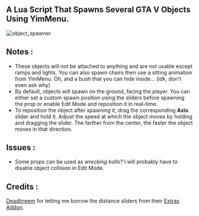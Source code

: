 ## A Lua Script That Spawns Several GTA V Objects Using YimMenu.

![object_spawner](https://github.com/xesdoog/object-spawner/assets/66764345/42f49eea-28a3-44d4-9c7c-ae8bdf900d89)

## Notes :
- These objects will not be attached to anything and are not usable except ramps and lights. You can also spawn chairs then use a sitting animation from YimMenu. Oh, and a bush that you can hide inside... (idk, don't even ask why)
- By default, objects will spawn on the ground, facing the player. You can either set a custom spawn position using the sliders before spawning the prop or enable Edit Mode and reposition it in real-time.
- To reposition the object after spawning it, drag the corresponding **Axis** slider and hold it. Adjust the speed at which the object moves by holding and dragging the slider. The farther from the center, the faster the object moves in that direction.

## Issues :
* Some props can be used as _wrecking balls?_ I will probably have to disable object collision in Edit Mode.
  
## Credits :
[Deadlineem](https://github.com/deadlineem) for letting me borrow the distance sliders from their [Extras Addon](https://github.com/Deadlineem/Extras-Addon-for-YimMenu).
